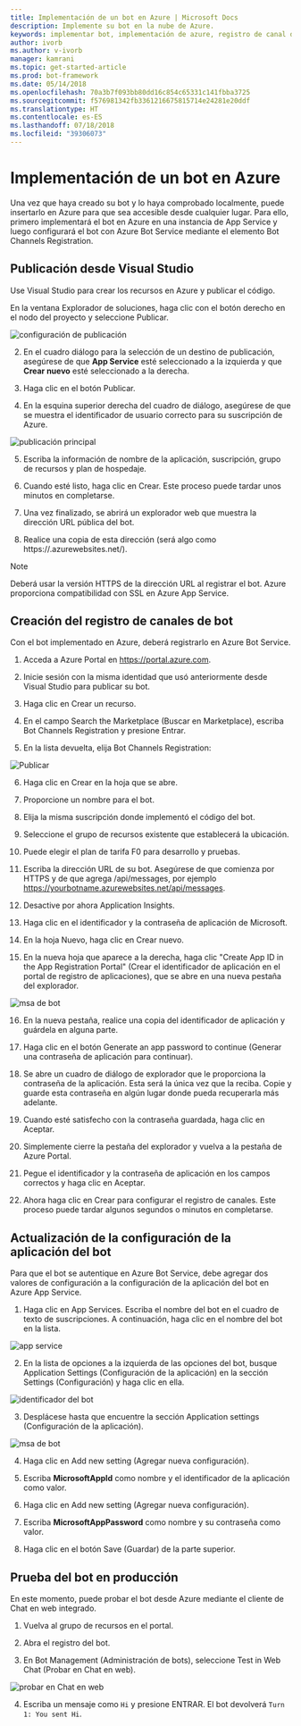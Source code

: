 ```yaml
---
title: Implementación de un bot en Azure | Microsoft Docs
description: Implemente su bot en la nube de Azure.
keywords: implementar bot, implementación de azure, registro de canal de bot, publicar visual studio
author: ivorb
ms.author: v-ivorb
manager: kamrani
ms.topic: get-started-article
ms.prod: bot-framework
ms.date: 05/14/2018
ms.openlocfilehash: 70a3b7f093bb80dd16c854c65331c141fbba3725
ms.sourcegitcommit: f576981342fb3361216675815714e24281e20ddf
ms.translationtype: HT
ms.contentlocale: es-ES
ms.lasthandoff: 07/18/2018
ms.locfileid: "39306073"
---
```

# <a name="deploy-your-bot-to-azure"></a>Implementación de un bot en Azure

Una vez que haya creado su bot y lo haya comprobado localmente, puede insertarlo en Azure para que sea accesible desde cualquier lugar. Para ello, primero implementará el bot en Azure en una instancia de App Service y luego configurará el bot con Azure Bot Service mediante el elemento Bot Channels Registration.

## <a name="publish-from-visual-studio"></a>Publicación desde Visual Studio

Use Visual Studio para crear los recursos en Azure y publicar el código.

En la ventana Explorador de soluciones, haga clic con el botón derecho en el nodo del proyecto y seleccione Publicar.

![configuración de publicación](media/azure-bot-quickstarts/getting-started-publish-setting.png)

2. En el cuadro diálogo para la selección de un destino de publicación, asegúrese de que **App Service** esté seleccionado a la izquierda y que **Crear nuevo** esté seleccionado a la derecha.

3. Haga clic en el botón Publicar.

4. En la esquina superior derecha del cuadro de diálogo, asegúrese de que se muestra el identificador de usuario correcto para su suscripción de Azure.

![publicación principal](media/azure-bot-quickstarts/getting-started-publish-main.png)

5. Escriba la información de nombre de la aplicación, suscripción, grupo de recursos y plan de hospedaje.

6. Cuando esté listo, haga clic en Crear. Este proceso puede tardar unos minutos en completarse.

7. Una vez finalizado, se abrirá un explorador web que muestra la dirección URL pública del bot.

8. Realice una copia de esta dirección (será algo como https://<yourbotname>.azurewebsites.net/).

> [!NOTE] 
> Deberá usar la versión HTTPS de la dirección URL al registrar el bot. Azure proporciona compatibilidad con SSL en Azure App Service.

## <a name="create-your-bot-channels-registration"></a>Creación del registro de canales de bot
Con el bot implementado en Azure, deberá registrarlo en Azure Bot Service.

1. Acceda a Azure Portal en https://portal.azure.com.

2. Inicie sesión con la misma identidad que usó anteriormente desde Visual Studio para publicar su bot.

3. Haga clic en Crear un recurso.

4. En el campo Search the Marketplace (Buscar en Marketplace), escriba Bot Channels Registration y presione Entrar.

5. En la lista devuelta, elija Bot Channels Registration:

![Publicar](media/azure-bot-quickstarts/getting-started-bot-registration.png)

6. Haga clic en Crear en la hoja que se abre.

7. Proporcione un nombre para el bot.

8. Elija la misma suscripción donde implementó el código del bot.

9. Seleccione el grupo de recursos existente que establecerá la ubicación.

10. Puede elegir el plan de tarifa F0 para desarrollo y pruebas.

11. Escriba la dirección URL de su bot. Asegúrese de que comienza por HTTPS y de que agrega /api/messages, por ejemplo https://yourbotname.azurewebsites.net/api/messages.

12. Desactive por ahora Application Insights.

13. Haga clic en el identificador y la contraseña de aplicación de Microsoft.

14. En la hoja Nuevo, haga clic en Crear nuevo.

15. En la nueva hoja que aparece a la derecha, haga clic "Create App ID in the App Registration Portal" (Crear el identificador de aplicación en el portal de registro de aplicaciones), que se abre en una nueva pestaña del explorador.

![msa de bot](media/azure-bot-quickstarts/getting-started-msa.png)

16. En la nueva pestaña, realice una copia del identificador de aplicación y guárdela en alguna parte. 

17. Haga clic en el botón Generate an app password to continue (Generar una contraseña de aplicación para continuar).

18. Se abre un cuadro de diálogo de explorador que le proporciona la contraseña de la aplicación. Esta será la única vez que la reciba. Copie y guarde esta contraseña en algún lugar donde pueda recuperarla más adelante.

19. Cuando esté satisfecho con la contraseña guardada, haga clic en Aceptar.

20. Simplemente cierre la pestaña del explorador y vuelva a la pestaña de Azure Portal.

21. Pegue el identificador y la contraseña de aplicación en los campos correctos y haga clic en Aceptar.

22. Ahora haga clic en Crear para configurar el registro de canales. Este proceso puede tardar algunos segundos o minutos en completarse.

## <a name="update-your-bots-application-settings"></a>Actualización de la configuración de la aplicación del bot
Para que el bot se autentique en Azure Bot Service, debe agregar dos valores de configuración a la configuración de la aplicación del bot en Azure App Service. 

1. Haga clic en App Services. Escriba el nombre del bot en el cuadro de texto de suscripciones. A continuación, haga clic en el nombre del bot en la lista.

![app service](media/azure-bot-quickstarts/getting-started-app-service.png)

2. En la lista de opciones a la izquierda de las opciones del bot, busque Application Settings (Configuración de la aplicación) en la sección Settings (Configuración) y haga clic en ella.

![identificador del bot](media/azure-bot-quickstarts/getting-started-app-settings-1.png)

3. Desplácese hasta que encuentre la sección Application settings (Configuración de la aplicación).

![msa de bot](media/azure-bot-quickstarts/getting-started-app-settings-2.png)

4. Haga clic en Add new setting (Agregar nueva configuración).

5. Escriba **MicrosoftAppId** como nombre y el identificador de la aplicación como valor.

6. Haga clic en Add new setting (Agregar nueva configuración).

7. Escriba **MicrosoftAppPassword** como nombre y su contraseña como valor.

8. Haga clic en el botón Save (Guardar) de la parte superior.

## <a name="test-your-bot-in-production"></a>Prueba del bot en producción
En este momento, puede probar el bot desde Azure mediante el cliente de Chat en web integrado.

1. Vuelva al grupo de recursos en el portal.

2. Abra el registro del bot.

3. En Bot Management (Administración de bots), seleccione Test in Web Chat (Probar en Chat en web).

![probar en Chat en web](media/azure-bot-quickstarts/getting-started-test-webchat.png)

4. Escriba un mensaje como `Hi` y presione ENTRAR. El bot devolverá `Turn 1: You sent Hi`.

